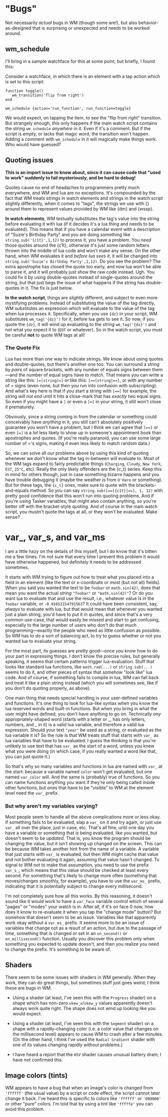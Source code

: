 # "Bugs"

Not necessarily *actual* bugs in WM (though some are!), but also behavior-as-designed that is surprising or unexpected and needs to be worked around.

## wm_schedule

I'll bring in a sample watchface for this at some point, but briefly, I found this:

Consider a watchface, in which there is an element with a tap action which is set to this script:

    function toggle()
	   wm_transition('flip from right')
	end
	
	wm_schedule {action='run_function', run_function=toggle}
	
We would expect, on tapping the item, to see the "flip from right" transition.  But strangely enough, this only happens if the main watch script contains the string `wm_schedule` *anywhere* in it.  Even if it's a comment.  But if the script is empty, or lacks that magic word, the transition won't happen.  Adding a comment with `wm_schedule` in it will magically make things work.  Who would have guessed?

## Quoting issues

**This is an import issue to know about, since it can cause code that "used to work" suddenly to fail mysteriously, and be hard to debug!**

Quotes cause no end of headaches to programmers pretty much everywhere, and WM and lua are no exceptions.  It's compounded by the fact that WM treats strings in watch elements and strings in the watch script slightly differently, when it comes to "tags", the strings we use with \{\} around them to represent values provided by WM like \{dm\} and \{wssp\}.

**In watch elements**, WM textually substitutes the tag's value into the string before evaluating it with lua (if it decides it's a lua thing and needs to be evaluated).  This means that if you have a calendar event with a description of "Suzie's Birthday Party" and you are doing something like `string.sub('{c1t}',1,12)` to process it, you have a problem.  You *need* those quotes around the \{c1t\}, otherwise it's just some random letters thrown into the middle of lua code and won't make any sense. On the other hand, when WM evaluates it and *before lua sees it*, it will be changed into `string.sub('Suzie's Birthday Party',1,12)`.  Do you see the problem?  The extra apostrophe has closed the quote too early, and now lua won't be able to parse it, and it will probably just show the raw code instead.  Ugh.  You could fix it by using double-quotes instead of single-quotes around the string, but that just begs the issue of what happens if the string has double-quotes in it.  The fix is just below.

**In the watch script**, things are *slightly* different, and subject to even more mystifying problems.  Instead of substituting the value of the tag directly, WM substitutes an expression which will evaluate to the value of the tag when lua processes it.  Specifically, when you use `{dz}` in your script, WM substitutes `wm_tag('{dz}')` for it, before lua gets to see it.  So now, if you quote the `{dz}`, it will wind up evaluating to the *string* `wm_tag('{dz}')` and not what you expect it to (`EDT` or whatever).  So in the watch script, you must be careful **not** to quote WM tags at all!

### The Quote Fix

Lua has more than one way to indicate strings.  We know about using quotes and double-quotes, but there's another one too.  You can surround a string by *pairs* of square brackets, with any number of equals signs between them—and the number of equal signs have to match.  That means you can write a string like this: `[=[string]=]` or like this: `[==[string]==]`, or with any number of = signs (even none, but then you run into confusion with subscripting).  And what's key here is that if you start a string with `[==[` for example, the string *will not end* until it hits a close-mark that has *exactly* two equal signs.  So even if you might have a `]` or even a `]=]` in your string, it still won't close it prematurely.

Obviously, since a string coming in from the calendar or something could conceivably have *anything* in it, you still can't absolutely positively guarantee you won't have a problem, but I think we can agree that `]==]` or even `]=]` is a *lot* less likely to show up in someone's appointment book than apostrophes and quotes.  (If you're really paranoid, you can use some large number of ='s signs, making it even less likely to match random data.)

So, we can solve all our problems above by using this kind of quoting whenever we don't know what the tag in-between will evaluate to.  Most of the WM tags expand to fairly predictable things (`Charging`, `Cloudy`, `New York`, `EST`, `25°C`, etc).  Really the only likely offenders are the \{c\_t\} series.  Keep this in mind for others though, just in case something bizarre happens and you have trouble debugging it (maybe the weather is from `O'Hare` or something).  But for these tags, the `{c_t}` ones, make sure to quote with the brackets-and-equals method.  So you can say `string.sub([==[{c1t}]==], 1, 12)` with pretty good confidence that this won't run into quoting problems.  And if you're using Tasker variables, that might also contain anything, so you're better off with the bracket-style quoting.  And of course in the main watch script, you mustn't quote the tags at all, or they won't be evaluated.  Make sense?

# var_, var_s, and var_ms

I am a little hazy on the details of this myself, but I do know that it's bitten me a few times.  I'm not sure that every time I prevent this problem it would have otherwise happened, but definitely it needs to be addressed sometimes.

It starts with WM trying to figure out how to treat what you placed into a field in an element (like the text or x-coordinate or *most* (but not all) fields).  When you said you wanted the text to be `foobar` or `math.sin(42)`, does that mean you want the actual *string* `"foobar"` or `"math.sin(42)"`?  Or do you want lua to evaluate that and use the result, i.e., whatever value is in the `foobar` variable, or `-0.91652154791563`?  It could have been consistent, say, *always* to evaluate with lua, but that would mean that whenever you wanted just a plain string, you'd have to put it in quotes, and since that's a very common use-case, that would easily be missed and start to get confusing, especially to the large number of users who don't do that much programming—exactly the people who need as little confusion as possible.  So WM has to do a sort of balancing act, to try to guess whether or not you wanted lua to evaluate your string.

For the most part, its guesses are pretty good—once *you* know how to do your part in expressing things.  I don't know the precise rules, but generally speaking, it seems that certain patterns trigger lua-evaluation.  Stuff that looks like standard lua functions, like `math.rad(...)` or `string.sub(...)` seems to do it, and other pieces of syntax that somehow "look like" lua code.  And of course, if something fails to compile in lua, WM can fall back and treat it like a plain string instead (which you will sometimes see, like if you don't do quoting properly, as above).

One main thing that needs special handling is your user-defined variables and functions.  It's one thing to look for lua-like syntax when you know the lua reserved words and built-in functions.  But when you bring in what the user might have defined, you don't have anything to go on.  Technically *any* appropriately-shaped word (starts with a letter or \_, has only letters, numbers, and \_ in it) is a valid lua variable, and therefore a valid lua expression.  Should your text `"year"` be used as a string, or evaluated as the lua variable it is?  So the rule is that WM treats stuff that starts with `var_` as lua variables that have to be evaluated.  I guess the thinking is that you're unlikely to use text that has `var_` as the start of a word, unless you knew what you were doing (in which case, if you really wanted a word like that, you can just quote it.)

So that's why so many variables and functions in lua are named with `var_` at the start: because a variable named `color` won't get evaluated, but one named `var_color` will.  And the same is (probably) true of functions.  So you can name functions anything you want if they're only being called inside other functions, but ones that have to be "visible" to WM at the element level need the `var_` prefix.

### But why aren't my variables varying?

Most people seem to handle all the above complications more or less okay.  If something fails to be evaluated, slap a `var_` on it and try again, or just use `var_` all over the place, just in case, etc.  That's all fine, until one day you have a variable or something that *is* being evaluated, like you wanted, but doesn't seem to be *updated*.  That is, you know the program should be changing the value, but it isn't showing up changed on the screen.  This can be because WM takes another hint from the name of a variable.  A variable that just starts with `var_` is evaluated, but then WM might cache that value and not bother evaluating it again, assuming that value hasn't changed.  To signal to WM not to make that assumption, you need to use the prefix `var_s_`, which means that this value should be checked at least every second.  For something that's likely to change more often (something that moves/changes smoothly, for example), you have to use the `var_ms_` prefix, indicating that it is potentially subject to change every *milli*second.

I'm not completely sure how all this works.  By this reasoning, it doesn't sound like it would work to have a `var_face` variable control which of several "pages" or "modes" your watch is in.  After all, if it's on face 0 now, how does it know to re-evaluate it when you tap the "change mode" button?  But somehow that doesn't seem to be an issue.  Variables like that apparently work okay without a `var_ms_` prefix.  It seems more to be an issue of variables that change not as a result of an action, but due to the passage of time, something that is changed or set in an `on_second()` or `on_millisecond()` function.  Usually you discover this problem only when something you expected to update doesn't, and then you realize you need to change the prefix.  It's something to be aware of.

## Shaders

There seem to be some issues with shaders in WM generally.  When they work, they can do great things, but sometimes stuff just goes weird; I think these are bugs in WM.

* Using a shader (at least, I've seen this with the `Progress` shader) on a shape which has non-zero `skew_x`/`skew_y` values apparently doesn't always work quite right.  The shape does not wind up looking like you would expect.

* Using a shader (at least, I've seen this with the `Segment` shader) on a shape with a rapidly-changing color (i.e. a color value that changes on the millisecond level) appears to cause WM to crash after a few minutes.  (On the other hand, I think I've used the `Radial Gradient` shader with one of its values changing rapidly without problems.)

* I have heard a report that the `HSV` shader causes unusual battery drain; I have *not* confirmed this.

## Image colors (tints)

WM appears to have a bug that when an image's color is changed from `'ffffff'` (the usual value) by a script or code effect, the script cannot later change it back.  I've heard this is specific to colors like `'ffffff'` or `'000000'` or other "pure" colors.  I'm told that by using a tint like `'fffffe'` you can avoid this problem.

